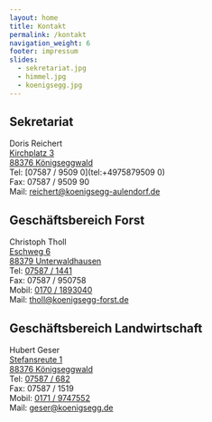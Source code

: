```yaml
---
layout: home
title: Kontakt
permalink: /kontakt
navigation_weight: 6
footer: impressum
slides:
  - sekretariat.jpg
  - himmel.jpg
  - koenigsegg.jpg
---
```

## Sekretariat

Doris Reichert  
[Kirchplatz 3  
88376 Königseggwald](https://www.google.de/maps/place/Graf+zu+K%C3%B6nigsegg-Aulendorf+Sekretariat/@47.927885,9.4165752,17z/data=!4m13!1m7!3m6!1s0x479a4c06a272d197:0xd3d39cb8e3eeaac1!2sKirchpl.+3,+88376+K%C3%B6nigseggwald!3b1!8m2!3d47.927885!4d9.4187639!3m4!1s0x479a4c06a272d197:0xea9f8f44934d71d9!8m2!3d47.9279195!4d9.4186364)  
Tel: [07587 / 9509 0](tel:+4975879509 0)  
Fax: 07587 / 9509 90  
Mail: [reichert@koenigsegg-aulendorf.de](mailto:reichert@koenigsegg-aulendorf.de)

## Geschäftsbereich Forst  

Christoph Tholl  
[Eschweg 6  
88379 Unterwaldhausen](https://www.google.de/maps/place/Eschweg+6,+88379+Unterwaldhausen/@47.9058795,9.4656271,17z/data=!3m1!4b1!4m5!3m4!1s0x479a4ced9dd9dd8f:0xaa1337da6350da15!8m2!3d47.9058759!4d9.4678158)  
Tel: [07587 / 1441](tel:+4975871441)  
Fax: 07587 / 950758  
Mobil: [0170 / 1893040](tel:+491701893040)  
Mail: [tholl@koenigsegg-forst.de](mailto:tholl@koenigsegg-forst.de)

## Geschäftsbereich Landwirtschaft  

Hubert Geser  
[Stefansreute 1  
88376 Königseggwald](https://www.google.de/maps/place/Graf+zu+K%C3%B6nigsegg-Aulendorf+Gesch%C3%A4ftsbereich+Landwirtschaft/@47.9273721,9.4374748,16z/data=!4m5!3m4!1s0x479a4c74d8ae0115:0x9f161b2f18d3374c!8m2!3d47.9284137!4d9.4375992)  
Tel: [07587 / 682](tel:)  
Fax: 07587 / 1519  
Mobil: [0171 / 9747552](tel:+491719747552)  
Mail: [geser@koenigsegg.de](mailto:geser@koenigsegg.de)
